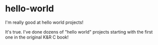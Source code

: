 # hello-world
I'm really good at hello world projects!

It's true. I've done dozens of "hello world" projects starting with the first one in the original K&R C book!

